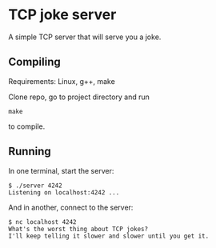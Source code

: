 # TCP joke server
A simple TCP server that will serve you a joke.

## Compiling
Requirements: Linux, g++, make

Clone repo, go to project directory and run
```
make
```
to compile.

## Running
In one terminal, start the server:
```
$ ./server 4242
Listening on localhost:4242 ...
```

And in another, connect to the server:
```
$ nc localhost 4242
What's the worst thing about TCP jokes?
I'll keep telling it slower and slower until you get it.
```
